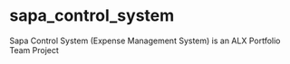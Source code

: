 # sapa_control_system
 Sapa Control System (Expense Management System) is an ALX Portfolio Team Project
